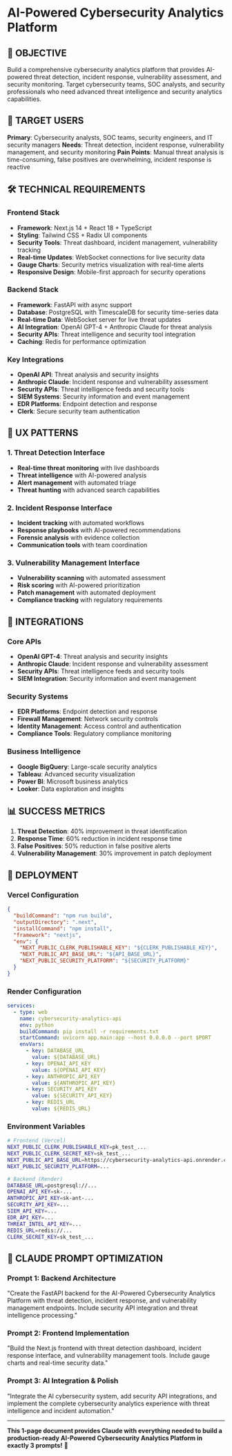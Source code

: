 # AI-Powered Cybersecurity Analytics Platform

## 🎯 OBJECTIVE
Build a comprehensive cybersecurity analytics platform that provides AI-powered threat detection, incident response, vulnerability assessment, and security monitoring. Target cybersecurity teams, SOC analysts, and security professionals who need advanced threat intelligence and security analytics capabilities.

## 👥 TARGET USERS
**Primary**: Cybersecurity analysts, SOC teams, security engineers, and IT security managers
**Needs**: Threat detection, incident response, vulnerability management, and security monitoring
**Pain Points**: Manual threat analysis is time-consuming, false positives are overwhelming, incident response is reactive

## 🛠️ TECHNICAL REQUIREMENTS

### Frontend Stack
- **Framework**: Next.js 14 + React 18 + TypeScript
- **Styling**: Tailwind CSS + Radix UI components
- **Security Tools**: Threat dashboard, incident management, vulnerability tracking
- **Real-time Updates**: WebSocket connections for live security data
- **Gauge Charts**: Security metrics visualization with real-time alerts
- **Responsive Design**: Mobile-first approach for security operations

### Backend Stack
- **Framework**: FastAPI with async support
- **Database**: PostgreSQL with TimescaleDB for security time-series data
- **Real-time Data**: WebSocket server for live threat updates
- **AI Integration**: OpenAI GPT-4 + Anthropic Claude for threat analysis
- **Security APIs**: Threat intelligence and security tool integration
- **Caching**: Redis for performance optimization

### Key Integrations
- **OpenAI API**: Threat analysis and security insights
- **Anthropic Claude**: Incident response and vulnerability assessment
- **Security APIs**: Threat intelligence feeds and security tools
- **SIEM Systems**: Security information and event management
- **EDR Platforms**: Endpoint detection and response
- **Clerk**: Secure security team authentication

## 🎨 UX PATTERNS

### 1. Threat Detection Interface
- **Real-time threat monitoring** with live dashboards
- **Threat intelligence** with AI-powered analysis
- **Alert management** with automated triage
- **Threat hunting** with advanced search capabilities

### 2. Incident Response Interface
- **Incident tracking** with automated workflows
- **Response playbooks** with AI-powered recommendations
- **Forensic analysis** with evidence collection
- **Communication tools** with team coordination

### 3. Vulnerability Management Interface
- **Vulnerability scanning** with automated assessment
- **Risk scoring** with AI-powered prioritization
- **Patch management** with automated deployment
- **Compliance tracking** with regulatory requirements

## 🔗 INTEGRATIONS

### Core APIs
- **OpenAI GPT-4**: Threat analysis and security insights
- **Anthropic Claude**: Incident response and vulnerability assessment
- **Security APIs**: Threat intelligence feeds and security tools
- **SIEM Integration**: Security information and event management

### Security Systems
- **EDR Platforms**: Endpoint detection and response
- **Firewall Management**: Network security controls
- **Identity Management**: Access control and authentication
- **Compliance Tools**: Regulatory compliance monitoring

### Business Intelligence
- **Google BigQuery**: Large-scale security analytics
- **Tableau**: Advanced security visualization
- **Power BI**: Microsoft business analytics
- **Looker**: Data exploration and insights

## 📊 SUCCESS METRICS
1. **Threat Detection**: 40% improvement in threat identification
2. **Response Time**: 60% reduction in incident response time
3. **False Positives**: 50% reduction in false positive alerts
4. **Vulnerability Management**: 30% improvement in patch deployment

## 🚀 DEPLOYMENT

### Vercel Configuration
```json
{
  "buildCommand": "npm run build",
  "outputDirectory": ".next",
  "installCommand": "npm install",
  "framework": "nextjs",
  "env": {
    "NEXT_PUBLIC_CLERK_PUBLISHABLE_KEY": "${CLERK_PUBLISHABLE_KEY}",
    "NEXT_PUBLIC_API_BASE_URL": "${API_BASE_URL}",
    "NEXT_PUBLIC_SECURITY_PLATFORM": "${SECURITY_PLATFORM}"
  }
}
```

### Render Configuration
```yaml
services:
  - type: web
    name: cybersecurity-analytics-api
    env: python
    buildCommand: pip install -r requirements.txt
    startCommand: uvicorn app.main:app --host 0.0.0.0 --port $PORT
    envVars:
      - key: DATABASE_URL
        value: ${DATABASE_URL}
      - key: OPENAI_API_KEY
        value: ${OPENAI_API_KEY}
      - key: ANTHROPIC_API_KEY
        value: ${ANTHROPIC_API_KEY}
      - key: SECURITY_API_KEY
        value: ${SECURITY_API_KEY}
      - key: REDIS_URL
        value: ${REDIS_URL}
```

### Environment Variables
```bash
# Frontend (Vercel)
NEXT_PUBLIC_CLERK_PUBLISHABLE_KEY=pk_test_...
NEXT_PUBLIC_CLERK_SECRET_KEY=sk_test_...
NEXT_PUBLIC_API_BASE_URL=https://cybersecurity-analytics-api.onrender.com
NEXT_PUBLIC_SECURITY_PLATFORM=...

# Backend (Render)
DATABASE_URL=postgresql://...
OPENAI_API_KEY=sk-...
ANTHROPIC_API_KEY=sk-ant-...
SECURITY_API_KEY=...
SIEM_API_KEY=...
EDR_API_KEY=...
THREAT_INTEL_API_KEY=...
REDIS_URL=redis://...
CLERK_SECRET_KEY=sk_test_...
```

## 🎯 CLAUDE PROMPT OPTIMIZATION

### Prompt 1: Backend Architecture
"Create the FastAPI backend for the AI-Powered Cybersecurity Analytics Platform with threat detection, incident response, and vulnerability management endpoints. Include security API integration and threat intelligence processing."

### Prompt 2: Frontend Implementation
"Build the Next.js frontend with threat detection dashboard, incident response interface, and vulnerability management tools. Include gauge charts and real-time security data."

### Prompt 3: AI Integration & Polish
"Integrate the AI cybersecurity system, add security API integrations, and implement the complete cybersecurity analytics experience with threat intelligence and incident automation."

---

**This 1-page document provides Claude with everything needed to build a production-ready AI-Powered Cybersecurity Analytics Platform in exactly 3 prompts!** 🚀
